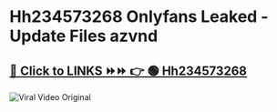 
 # Hh234573268 Onlyfans Leaked - Update Files azvnd

## <h2><a href="https://clipsfans.com/Hh234573268&ref=git">🔗 Click to LINKS ⏩⏩ 👉 🟢 Hh234573268 </a></h2>

<a href="https://clipsfans.com/Hh234573268&ref=git" rel="nofollow" data-target="animated-image.originalLink"><img src="https://i.ibb.co.com/xMMVF88/686577567.gif" alt="Viral Video Original" style="max-width: 100%; display: inline-block;" data-target="animated-image.originalImage"></a>

